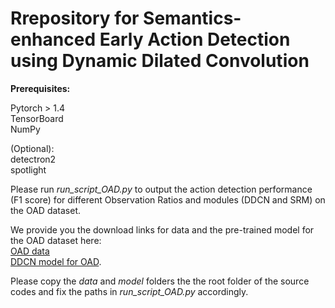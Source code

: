 # Rrepository for Semantics-enhanced Early Action Detection using Dynamic Dilated Convolution


**Prerequisites:**

Pytorch > 1.4  
TensorBoard  
NumPy

(Optional):  
detectron2  
spotlight  

Please run *run_script_OAD.py* to output the action detection performance (F1 score) for different Observation Ratios and modules (DDCN and SRM) on the OAD dataset.  


We provide you the download links for data and the pre-trained model for the OAD dataset here:  
[OAD data](https://drive.google.com/file/d/1gVPZqDGZcQPLoxkRabi6b4NN09tIpszL/view?usp=sharing)  
[DDCN model for OAD](https://drive.google.com/file/d/1tHmqnFbKi3UpEvAZTsSo6An969xTWp99/view?usp=sharing).  

Please copy the *data* and *model* folders the the root folder of the source codes and fix the paths in *run_script_OAD.py* accordingly. 
